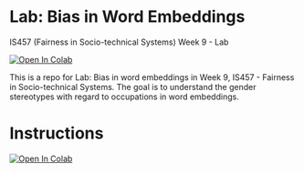 # Lab: Bias in Word Embeddings
IS457 (Fairness in Socio-technical Systems) Week 9 - Lab

[![Open In Colab](https://colab.research.google.com/assets/colab-badge.svg)](https://colab.research.google.com/github/haewoon/lab-bias-in-word-embeddings/blob/master/Lab%20-%20Gender%20Stereotypes%20in%20Word%20Embeddings.ipynb)

This is a repo for Lab: Bias in word embeddings in Week 9, IS457 - Fairness in Socio-technical Systems. 
The goal is to understand the gender stereotypes with regard to occupations in word embeddings. 


# Instructions

[![Open In Colab](https://colab.research.google.com/assets/colab-badge.svg)](https://colab.research.google.com/github/haewoon/lab-bias-in-word-embeddings/blob/master/Lab%20-%20Gender%20Stereotypes%20in%20Word%20Embeddings.ipynb)

